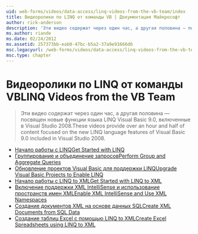 ```yaml
---
uid: web-forms/videos/data-access/linq-videos-from-the-vb-team/index
title: Видеоролики по LINQ от команды VB | Документация Майкрософт
author: rick-anderson
description: 'Эти видео содержат через один час, а другая половина — посвящен новые функции языка LINQ Visual Basic 9.0, включенные в Visual Studio 2008.'
ms.author: riande
ms.date: 02/24/2012
ms.assetid: 257373bb-eab0-47bc-b5a2-37a9e91666d6
msc.legacyurl: /web-forms/videos/data-access/linq-videos-from-the-vb-team
msc.type: chapter
---
```

<a name="linq-videos-from-the-vb-team"></a><span data-ttu-id="017a9-103">Видеоролики по LINQ от команды VB</span><span class="sxs-lookup"><span data-stu-id="017a9-103">LINQ Videos from the VB Team</span></span>
====================
> <span data-ttu-id="017a9-104">Эти видео содержат через один час, а другая половина — посвящен новые функции языка LINQ Visual Basic 9.0, включенные в Visual Studio 2008.</span><span class="sxs-lookup"><span data-stu-id="017a9-104">These videos provide over an hour and half of content focused on the new LINQ language features of Visual Basic 9.0 included in Visual Studio 2008.</span></span>


- [<span data-ttu-id="017a9-105">Начало работы с LINQ</span><span class="sxs-lookup"><span data-stu-id="017a9-105">Get Started with LINQ</span></span>](how-do-i-get-started-with-linq.md)
- [<span data-ttu-id="017a9-106">Группирование и объединение запросов</span><span class="sxs-lookup"><span data-stu-id="017a9-106">Perform Group and Aggregate Queries</span></span>](how-do-i-perform-group-and-aggregate-queries.md)
- [<span data-ttu-id="017a9-107">Обновление проектов Visual Basic для поддержки LINQ</span><span class="sxs-lookup"><span data-stu-id="017a9-107">Upgrade Visual Basic Projects to Enable LINQ</span></span>](how-do-i-upgrade-visual-basic-projects-to-enable-linq.md)
- [<span data-ttu-id="017a9-108">Начало работы с LINQ to XML</span><span class="sxs-lookup"><span data-stu-id="017a9-108">Get Started with LINQ to XML</span></span>](how-do-i-get-started-with-linq-to-xml.md)
- [<span data-ttu-id="017a9-109">Включение поддержки XML IntelliSense и использование пространств имен XML</span><span class="sxs-lookup"><span data-stu-id="017a9-109">Enable XML IntelliSense and Use XML Namespaces</span></span>](how-do-i-enable-xml-intellisense-and-use-xml-namespaces.md)
- [<span data-ttu-id="017a9-110">Создание документов XML на основе данных SQL</span><span class="sxs-lookup"><span data-stu-id="017a9-110">Create XML Documents from SQL Data</span></span>](how-do-i-create-xml-documents-from-sql-data.md)
- [<span data-ttu-id="017a9-111">Создание таблиц Excel с помощью LINQ to XML</span><span class="sxs-lookup"><span data-stu-id="017a9-111">Create Excel Spreadsheets using LINQ to XML</span></span>](how-do-i-create-excel-spreadsheets-using-linq-to-xml.md)
